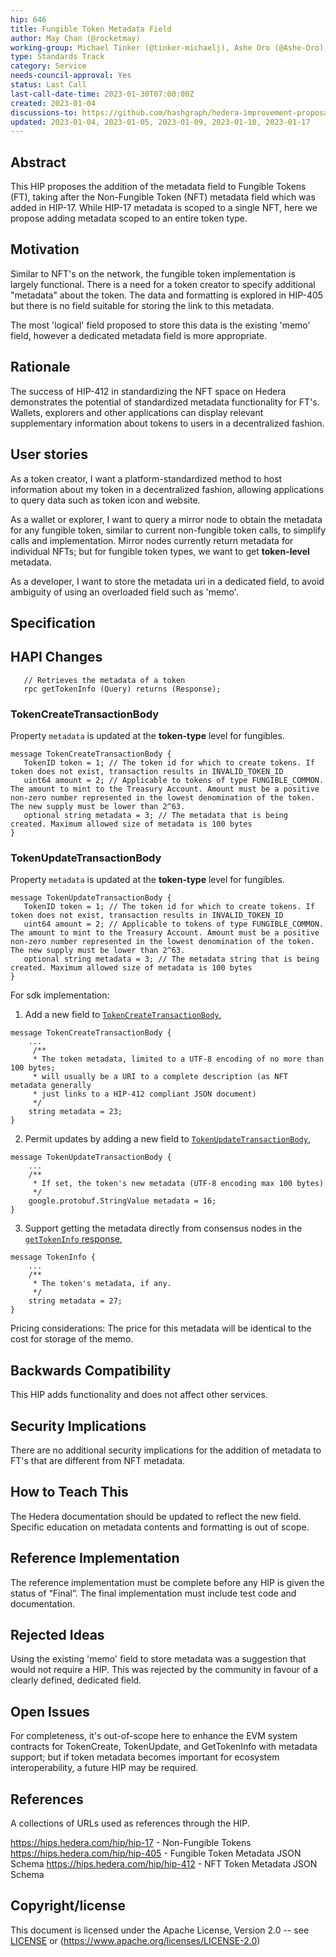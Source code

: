 ```yaml
---
hip: 646
title: Fungible Token Metadata Field
author: May Chan (@rocketmay)
working-group: Michael Tinker (@tinker-michaelj), Ashe Oro (@Ashe-Oro), Michael Garber (@mgarbs)
type: Standards Track
category: Service
needs-council-approval: Yes
status: Last Call
last-call-date-time: 2023-01-30T07:00:00Z
created: 2023-01-04
discussions-to: https://github.com/hashgraph/hedera-improvement-proposal/discussions/627
updated: 2023-01-04, 2023-01-05, 2023-01-09, 2023-01-10, 2023-01-17
---
```


## Abstract

This HIP proposes the addition of the metadata field to Fungible Tokens (FT), taking after the Non-Fungible Token (NFT) metadata field which was added in HIP-17. While HIP-17 metadata is scoped to a single NFT, here we propose adding metadata scoped to an entire token type.

## Motivation

Similar to NFT's on the network, the fungible token implementation is largely functional. There is a need for a token creator to specify additional "metadata" about the token. The data and formatting is explored in HIP-405 but there is no field suitable for storing the link to this metadata. 

The most 'logical' field proposed to store this data is the existing 'memo' field, however a dedicated metadata field is more appropriate.

## Rationale

The success of HIP-412 in standardizing the NFT space on Hedera demonstrates the potential of standardized metadata functionality for FT's. Wallets, explorers and other applications can display relevant supplementary information about tokens to users in a decentralized fashion.

## User stories

As a token creator, I want a platform-standardized method to host information about my token in a decentralized fashion, allowing applications to query data such as token icon and website.

As a wallet or explorer, I want to query a mirror node to obtain the metadata for any fungible token, similar to current non-fungible token calls, to simplify calls and implementation. Mirror nodes currently return metadata for individual NFTs; but for fungible token types, we want to get **token-level** metadata.

As a developer, I want to store the metadata uri in a dedicated field, to avoid ambiguity of using an overloaded field such as 'memo'.
  
## Specification

## HAPI Changes

```
   // Retrieves the metadata of a token
   rpc getTokenInfo (Query) returns (Response);
```

### TokenCreateTransactionBody
Property `metadata` is updated at the **token-type** level for fungibles.
```
message TokenCreateTransactionBody {
   TokenID token = 1; // The token id for which to create tokens. If token does not exist, transaction results in INVALID_TOKEN_ID
   uint64 amount = 2; // Applicable to tokens of type FUNGIBLE_COMMON. The amount to mint to the Treasury Account. Amount must be a positive non-zero number represented in the lowest denomination of the token. The new supply must be lower than 2^63.
   optional string metadata = 3; // The metadata that is being created. Maximum allowed size of metadata is 100 bytes
}
```


### TokenUpdateTransactionBody
Property `metadata` is updated at the **token-type** level for fungibles.
```
message TokenUpdateTransactionBody {
   TokenID token = 1; // The token id for which to create tokens. If token does not exist, transaction results in INVALID_TOKEN_ID
   uint64 amount = 2; // Applicable to tokens of type FUNGIBLE_COMMON. The amount to mint to the Treasury Account. Amount must be a positive non-zero number represented in the lowest denomination of the token. The new supply must be lower than 2^63.
   optional string metadata = 3; // The metadata string that is being created. Maximum allowed size of metadata is 100 bytes
}
```
For sdk implementation:

1. Add a new field to [`TokenCreateTransactionBody`](https://github.com/hashgraph/hedera-protobufs/blob/main/services/token_create.proto),
```
message TokenCreateTransactionBody {
    ...
     /**
     * The token metadata, limited to a UTF-8 encoding of no more than 100 bytes;
     * will usually be a URI to a complete description (as NFT metadata generally
     * just links to a HIP-412 compliant JSON document)
     */
    string metadata = 23;
}
```

2. Permit updates by adding a new field to [`TokenUpdateTransactionBody`](https://github.com/hashgraph/hedera-protobufs/blob/main/services/token_update.proto),
```
message TokenUpdateTransactionBody {
    ...
    /**
     * If set, the token's new metadata (UTF-8 encoding max 100 bytes)
     */
    google.protobuf.StringValue metadata = 16;
}
```

3. Support getting the metadata directly from consensus nodes in the [`getTokenInfo` response](https://github.com/hashgraph/hedera-protobufs/blob/main/services/token_get_info.proto),
```
message TokenInfo {
    ...
    /**
     * The token's metadata, if any.
     */
    string metadata = 27;
}
```

Pricing considerations:
The price for this metadata will be identical to the cost for storage of the memo.


## Backwards Compatibility

This HIP adds functionality and does not affect other services.

## Security Implications

There are no additional security implications for the addition of metadata to FT's that are different from NFT metadata.

## How to Teach This

The Hedera documentation should be updated to reflect the new field. Specific education on metadata contents and formatting is out of scope. 

## Reference Implementation

The reference implementation must be complete before any HIP is given the status of “Final”. The final implementation must include test code and documentation.

## Rejected Ideas

Using the existing 'memo' field to store metadata was a suggestion that would not require a HIP. This was rejected by the community in favour of a clearly defined, dedicated field.

## Open Issues

For completeness, it's out-of-scope here to enhance the EVM system contracts for TokenCreate, TokenUpdate, and GetTokenInfo with metadata support; but if token metadata becomes important for ecosystem interoperability, a future HIP may be required.

## References

A collections of URLs used as references through the HIP.

https://hips.hedera.com/hip/hip-17 - Non-Fungible Tokens
https://hips.hedera.com/hip/hip-405 - Fungible Token Metadata JSON Schema
https://hips.hedera.com/hip/hip-412 - NFT Token Metadata JSON Schema

## Copyright/license

This document is licensed under the Apache License, Version 2.0 -- see [LICENSE](../LICENSE) or (https://www.apache.org/licenses/LICENSE-2.0)
